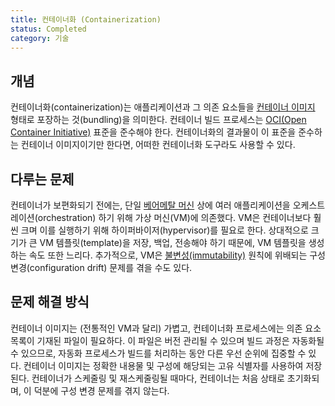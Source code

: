 ```yaml
---
title: 컨테이너화 (Containerization)
status: Completed
category: 기술
---
```


## 개념

컨테이너화(containerization)는 애플리케이션과 그 의존 요소들을 [컨테이너 이미지](/container-image/) 형태로 포장하는 것(bundling)을 의미한다. 컨테이너 빌드 프로세스는 [OCI(Open Container Initiative)](https://opencontainers.org) 표준을 준수해야 한다. 컨테이너화의 결과물이 이 표준을 준수하는 컨테이너 이미지이기만 한다면, 어떠한 컨테이너화 도구라도 사용할 수 있다.

## 다루는 문제

컨테이너가 보편화되기 전에는, 단일 [베어메탈 머신](/bare_metal_machine/) 상에 여러 애플리케이션을 오케스트레이션(orchestration) 하기 위해 가상 머신(VM)에 의존했다. VM은 컨테이너보다 훨씬 크며 이를 실행하기 위해 하이퍼바이저(hypervisor)를 필요로 한다. 상대적으로 크기가 큰 VM 템플릿(template)을 저장, 백업, 전송해야 하기 때문에, VM 템플릿을 생성하는 속도 또한 느리다. 추가적으로, VM은 [불변성(immutability)](/immutable_infrastructure/) 원칙에 위배되는 구성 변경(configuration drift) 문제를 겪을 수도 있다.

## 문제 해결 방식

컨테이너 이미지는 (전통적인 VM과 달리) 가볍고, 컨테이너화 프로세스에는 의존 요소 목록이 기재된 파일이 필요하다. 이 파일은 버전 관리될 수 있으며 빌드 과정은 자동화될 수 있으므로, 자동화 프로세스가 빌드를 처리하는 동안 다른 우선 순위에 집중할 수 있다. 컨테이너 이미지는 정확한 내용물 및 구성에 해당되는 고유 식별자를 사용하여 저장된다. 컨테이너가 스케줄링 및 재스케줄링될 때마다, 컨테이너는 처음 상태로 초기화되며, 이 덕분에 구성 변경 문제를 겪지 않는다.
